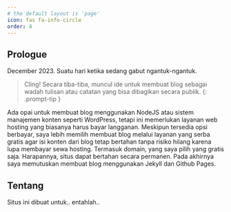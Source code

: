 ```yaml
---
# the default layout is 'page'
icon: fas fa-info-circle
order: 4
---
```


## Prologue
December 2023. Suatu hari ketika sedang gabut ngantuk-ngantuk.
> Cling! Secara tiba-tiba, muncul ide untuk membuat blog sebagai wadah tulisan atau catatan yang bisa dibagikan secara publik.
{: .prompt-tip }

Ada opai untuk membuat blog menggunakan NodeJS atau sistem manajemen konten seperti WordPress, tetapi ini memerlukan layanan web hosting yang biasanya harus bayar langganan. Meskipun tersedia opsi berbayar, saya lebih memilih membuat blog melalui layanan yang serba gratis agar isi konten dari blog tetap bertahan tanpa risiko hilang karena lupa membayar sewa hosting. Termasuk domain, yang saya pilih yang gratis saja. Harapannya, situs dapat bertahan secara permanen. Pada akhirnya saya memutuskan membuat blog menggunakan Jekyll dan Github Pages.

## Tentang

Situs ini dibuat untuk.. entahlah..
